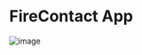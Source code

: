 # FireContact App
![image](https://user-images.githubusercontent.com/99766307/180625624-852c931a-6f4f-432e-b2e9-86083b1bf715.png)
